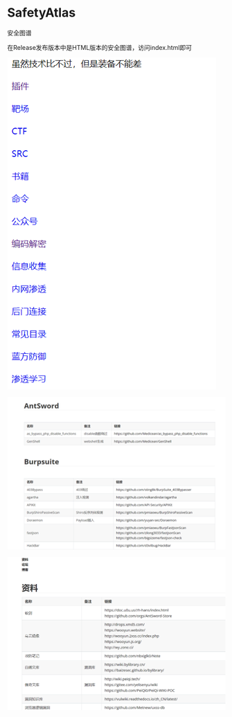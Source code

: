 # SafetyAtlas
安全图谱 

在Release发布版本中是HTML版本的安全图谱，访问index.html即可

![](demo1.png)

![](demo2.png)

![](demo3.png)
